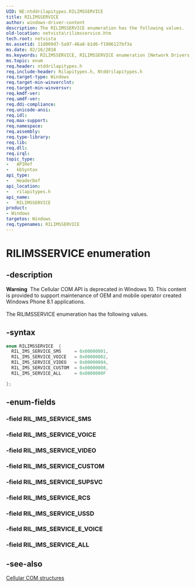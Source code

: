 ```yaml
---
UID: NE:ntddrilapitypes.RILIMSSERVICE
title: RILIMSSERVICE
author: windows-driver-content
description: The RILIMSSERVICE enumeration has the following values.
old-location: netvista\rilimsservice.htm
tech.root: netvista
ms.assetid: 11d009d7-5a97-46a8-b1d6-f1906127bf3a
ms.date: 02/16/2018
ms.keywords: RILIMSSERVICE, RILIMSSERVICE enumeration [Network Drivers Starting with Windows Vista], RIL_IMS_SERVICE_ALL, RIL_IMS_SERVICE_CUSTOM, RIL_IMS_SERVICE_SMS, RIL_IMS_SERVICE_VIDEO, RIL_IMS_SERVICE_VOICE, netvista.rilimsservice, rilapitypes/RILIMSSERVICE, rilapitypes/RIL_IMS_SERVICE_ALL, rilapitypes/RIL_IMS_SERVICE_CUSTOM, rilapitypes/RIL_IMS_SERVICE_SMS, rilapitypes/RIL_IMS_SERVICE_VIDEO, rilapitypes/RIL_IMS_SERVICE_VOICE
ms.topic: enum
req.header: ntddrilapitypes.h
req.include-header: Rilapitypes.h, Ntddrilapitypes.h
req.target-type: Windows
req.target-min-winverclnt:
req.target-min-winversvr:
req.kmdf-ver:
req.umdf-ver:
req.ddi-compliance:
req.unicode-ansi:
req.idl:
req.max-support:
req.namespace:
req.assembly:
req.type-library:
req.lib:
req.dll:
req.irql:
topic_type:
-	APIRef
-	kbSyntax
api_type:
-	HeaderDef
api_location:
-	rilapitypes.h
api_name:
-	RILIMSSERVICE
product:
- Windows
targetos: Windows
req.typenames: RILIMSSERVICE
---
```


# RILIMSSERVICE enumeration


## -description


<div class="alert"><b>Warning</b>  The Cellular COM API is deprecated in Windows 10. This content is provided to support maintenance of OEM and mobile operator created Windows Phone 8.1 applications.</div><div> </div>The RILIMSSERVICE enumeration has the following values.


## -syntax


```cpp
enum RILIMSSERVICE  {
  RIL_IMS_SERVICE_SMS     = 0x00000001,
  RIL_IMS_SERVICE_VOICE   = 0x00000002,
  RIL_IMS_SERVICE_VIDEO   = 0x00000004,
  RIL_IMS_SERVICE_CUSTOM  = 0x00000008,
  RIL_IMS_SERVICE_ALL     = 0x0000000F

};
```


## -enum-fields




### -field RIL_IMS_SERVICE_SMS


### -field RIL_IMS_SERVICE_VOICE


### -field RIL_IMS_SERVICE_VIDEO


### -field RIL_IMS_SERVICE_CUSTOM


### -field RIL_IMS_SERVICE_SUPSVC


### -field RIL_IMS_SERVICE_RCS


### -field RIL_IMS_SERVICE_USSD


### -field RIL_IMS_SERVICE_E_VOICE


### -field RIL_IMS_SERVICE_ALL


## -see-also

<a href="https://msdn.microsoft.com/library/windows/hardware/dn946511">Cellular COM structures</a>



 

 



